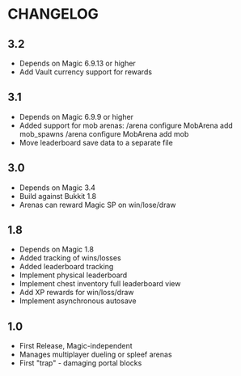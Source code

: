# CHANGELOG

## 3.2

 - Depends on Magic 6.9.13 or higher
 - Add Vault currency support for rewards

## 3.1

 - Depends on Magic 6.9.9 or higher
 - Added support for mob arenas:
   /arena configure MobArena add mob_spawns
   /arena configure MobArena add mob
 - Move leaderboard save data to a separate file

## 3.0
 - Depends on Magic 3.4
 - Build against Bukkit 1.8
 - Arenas can reward Magic SP on win/lose/draw

## 1.8

 - Depends on Magic 1.8
 - Added tracking of wins/losses
 - Added leaderboard tracking
 - Implement physical leaderboard
 - Implement chest inventory full leaderboard view
 - Add XP rewards for win/loss/draw
 - Implement asynchronous autosave

## 1.0

 - First Release, Magic-independent
 - Manages multiplayer dueling or spleef arenas
 - First "trap" - damaging portal blocks
